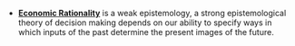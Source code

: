 - **[Economic Rationality](../notes/Economic_Rationality)** is a weak epistemology, a strong epistemological theory of decision making depends on our ability to specify ways in which inputs of the past determine the present images of the future. 
